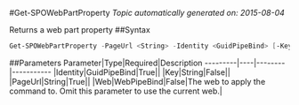 #Get-SPOWebPartProperty
*Topic automatically generated on: 2015-08-04*

Returns a web part property
##Syntax
```powershell
Get-SPOWebPartProperty -PageUrl <String> -Identity <GuidPipeBind> [-Key <String>] [-Web <WebPipeBind>]
```


##Parameters
Parameter|Type|Required|Description
---------|----|--------|-----------
|Identity|GuidPipeBind|True||
|Key|String|False||
|PageUrl|String|True||
|Web|WebPipeBind|False|The web to apply the command to. Omit this parameter to use the current web.|
<!-- Ref: CE476C20D4E1691A37E470D92A548641 -->